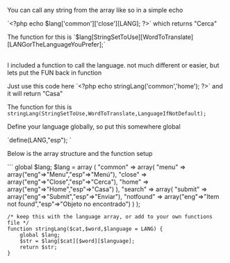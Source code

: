
<p>You can call any string from the array like so in a simple echo</p>
<p>`&lt;?php echo $lang['common']['close'][LANG]; ?&gt;` which returns "Cerca"</p>
<p> The function for this is `$lang[StringSetToUse][WordToTranslate][LANGorTheLanguageYouPrefer];`
<br>
<br>
<p>I included a function to call the language. not much different or easier, but lets put the FUN back in function</p>

<p>Just use this code here `&lt;?php echo stringLang('common','home'); ?&gt;` and it will return "Casa" </p>
<p> The function for this is <code>stringLang(StringSetToUse,WordToTranslate,LanguageIfNotDefault);</code>
<p>Define your language globally, so put this somewhere global</p>
`define(LANG,"esp"); `
<p>Below is the array structure and the function setup</p>
<p>
```
	global $lang;
	$lang = array (
						"common" => array(
							  "menu" => array("eng"=>"Menu","esp"=>"Menú"),
							  "close"  => array("eng"=>"Close","esp"=>"Cerca"),
							  "home" => array("eng"=>"Home","esp"=>"Casa")
						),
						"search" => array(
							"submit" => array("eng"=>"Submit","esp"=>"Enviar"),
							"notfound" => array("eng"=>"Item not found","esp"=>"Objeto no encontrado")
						)	
	);
	
	/* keep this with the language array, or add to your own functions file */
	function stringLang($cat,$word,$language = LANG) {
		global $lang;
		$str = $lang[$cat][$word][$language];
		return $str;		
	}


